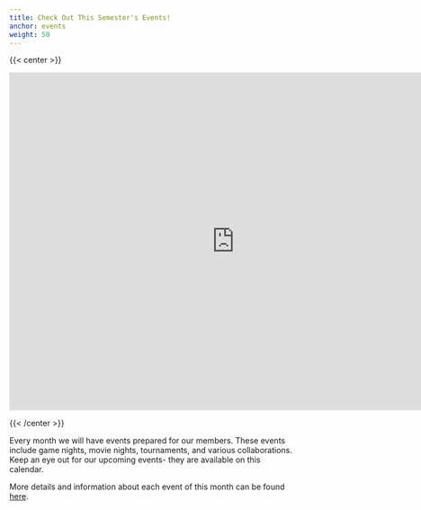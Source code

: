 ```yaml
---
title: Check Out This Semester's Events!
anchor: events
weight: 50
---
```

{{< center >}}
<iframe src="https://calendar.google.com/calendar/embed?height=600&amp;wkst=1&amp;bgcolor=%23FFFFFF&amp;src=sjsu.edu_1i9qld8i4qgpoovku96u62sdgs%40group.calendar.google.com&amp;color=%23AB8B00&amp;ctz=America%2FLos_Angeles" style="border-width:0" width="800" height="600" frameborder="0" scrolling="no"></iframe>
{{< /center >}}

Every month we will have events prepared for our members. These events include game nights, movie nights, tournaments, and various collaborations. Keep an eye out for our upcoming events- they are available on this calendar.


More details and information about each event of this month can be found [here](https://www.facebook.com/groups/SJSUPKMN/).
